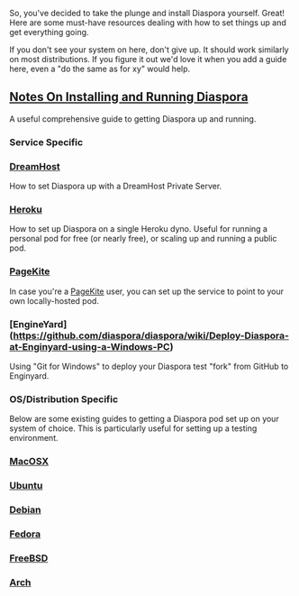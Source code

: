 So, you've decided to take the plunge and install Diaspora yourself. Great! Here are some must-have resources dealing with how to set things up and get everything going. 

If you don't see your system on here, don't give up. It should work similarly on most distributions. If you figure it out we'd love it when you add a guide here, even a "do the same as for xy" would help.

## [Notes On Installing and Running Diaspora](https://github.com/diaspora/diaspora/wiki/Notes-on-Installing-and-Running-Diaspora)
A useful comprehensive guide to getting Diaspora up and running.

### Service Specific

### [DreamHost](https://github.com/diaspora/diaspora/wiki/Installing-on-dreamhost)
How to set Diaspora up with a DreamHost Private Server.

### [Heroku](https://github.com/diaspora/diaspora/wiki/Installing-on-heroku)
How to set up Diaspora on a single Heroku dyno. Useful for running a personal pod for free (or nearly free), or scaling up and running a public pod.

### [PageKite](https://github.com/diaspora/diaspora/wiki/How-to-Use-Pagekite-to-Link-Your-Own-Domain-Name-to-a-Local-Network-Diaspora-Pod)
In case you're a [PageKite](http://pagekite.net/) user, you can set up the service to point to your own locally-hosted pod.

### [EngineYard] (https://github.com/diaspora/diaspora/wiki/Deploy-Diaspora-at-Enginyard-using-a-Windows-PC)

Using "Git for Windows" to deploy your Diaspora test "fork" from GitHub to Enginyard.


### OS/Distribution Specific

Below are some existing guides to getting a Diaspora pod set up on your system of choice. This is particularly useful for setting up a testing environment.

### [MacOSX](https://github.com/diaspora/diaspora/wiki/Installing-on-Mac-OS-X)
### [Ubuntu](https://github.com/diaspora/diaspora/wiki/Installing-on-Ubuntu)
### [Debian](https://github.com/diaspora/diaspora/wiki/Installing-on-Debian)
### [Fedora](https://github.com/diaspora/diaspora/wiki/Installing-on-Fedora)
### [FreeBSD](https://github.com/diaspora/diaspora/wiki/Installing-on-FreeBSD)
### [Arch](https://wiki.archlinux.org/index.php/Diaspora)